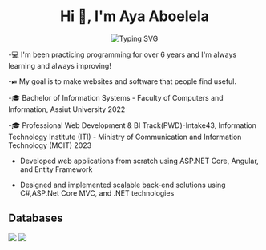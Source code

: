 <h1 align="center">Hi 👋, I'm Aya Aboelela</h1>
<p align="center">
  <a href="https://git.io/typing-svg"><img src="https://readme-typing-svg.demolab.com?font=Fira+Code&weight=500&size=22&pause=1000&center=true&vCenter=true&random=false&width=435&lines=Junior+Backend+Developer;I%E2%80%99m+currently+working+in+IPMagiX;C%23+%7C+OOP+%7C+EFC;Database+Design+and+SQL+Query;Dapper+%7C+Dapper.Contrib" alt="Typing SVG" /></a>
</p>

-💻 I'm been practicing programming for over 6 years and I'm always learning and always improving!

-⏯  My goal is to make websites and software that people find useful.

-🎓 Bachelor of Information Systems - Faculty of Computers and Information, Assiut University 2022

-🎓 Professional Web Development & BI Track(PWD)-Intake43, Information Technology Institute (ITI) - Ministry of Communication and Information Technology (MCIT) 2023

- Developed web applications from scratch using ASP.NET Core, Angular, and Entity Framework

- Designed and implemented scalable back-end solutions using C#,ASP.Net Core MVC, and .NET technologies
  
## Databases
<div>
<img src="https://img.shields.io/badge/mysql-black?&style=for-the-badge&logo=mysql&logoColor=white"/>
<img src ="https://img.shields.io/badge/sql-%234ea94b.svg?&style=for-the-badge&logo=SQL&logoColor=white"/>
</div>
